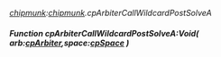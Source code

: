 _[chipmunk](../../modules/chipmunk/chipmunk-module.md):[chipmunk](../../modules/chipmunk/chipmunk-module.md).cpArbiterCallWildcardPostSolveA_
##### Function cpArbiterCallWildcardPostSolveA:Void( arb:[cpArbiter](../../modules/chipmunk/chipmunk-cparbiter.md),space:[cpSpace](../../modules/chipmunk/chipmunk-cpspace.md) )
